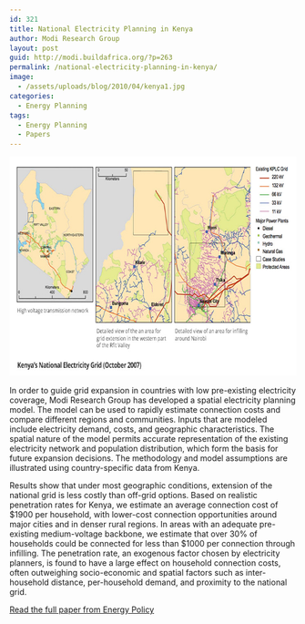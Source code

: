 ```yaml
---
id: 321
title: National Electricity Planning in Kenya
author: Modi Research Group
layout: post
guid: http://modi.buildafrica.org/?p=263
permalink: /national-electricity-planning-in-kenya/
image:
  - /assets/uploads/blog/2010/04/kenya1.jpg
categories:
  - Energy Planning
tags:
  - Energy Planning
  - Papers
---
```

[<img src="/assets/uploads/blog/2010/01/kenya-energy-planning.jpg" alt="kenya-energy-planning" width="700" height="385" class="alignnone size-full wp-image-2305" />][1] 

In order to guide grid expansion in countries with low pre-existing electricity coverage, Modi Research Group has developed a spatial electricity planning model. The model can be used to rapidly estimate connection costs and compare different regions and communities. <!--more-->Inputs that are modeled include electricity demand, costs, and geographic characteristics. The spatial nature of the model permits accurate representation of the existing electricity network and population distribution, which form the basis for future expansion decisions. The methodology and model assumptions are illustrated using country-specific data from Kenya.

Results show that under most geographic conditions, extension of the national grid is less costly than off-grid options. Based on realistic penetration rates for Kenya, we estimate an average connection cost of $1900 per household, with lower-cost connection opportunities around major cities and in denser rural regions. In areas with an adequate pre-existing medium-voltage backbone, we estimate that over 30% of households could be connected for less than $1000 per connection through infilling. The penetration rate, an exogenous factor chosen by electricity planners, is found to have a large effect on household connection costs, often outweighing socio-economic and spatial factors such as inter- household distance, per-household demand, and proximity to the national grid.

[Read the full paper from Energy Policy][2]

 [1]: /assets/uploads/blog/2010/01/kenya-energy-planning.jpg
 [2]: /assets/uploads/blog/2013/04/Kenya-Paper-Energy-Policy-journal-version.pdf